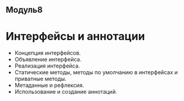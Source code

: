 ## Модуль8 
# Интерфейсы и аннотации
- Концепция интерфейсов.
- Объявление интерфейса.
- Реализация интерфейса.
- Статические методы, методы по умолчанию в интерфейсах и приватные методы.
- Метаданные и рефлексия.
- Использование и создание аннотаций.